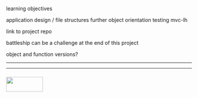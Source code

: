 learning objectives

application design / file structures
further object orientation
testing
mvc-lh

link to project repo

battleship can be a challenge at the end of this project

object and function versions?

___
___
### <a href="http://elewa.education/blog" target="_blank"><img src="https://user-images.githubusercontent.com/18554853/34921062-506450ae-f97d-11e7-875f-6feeb26ad72d.png" width="100" height="40"/></a>
